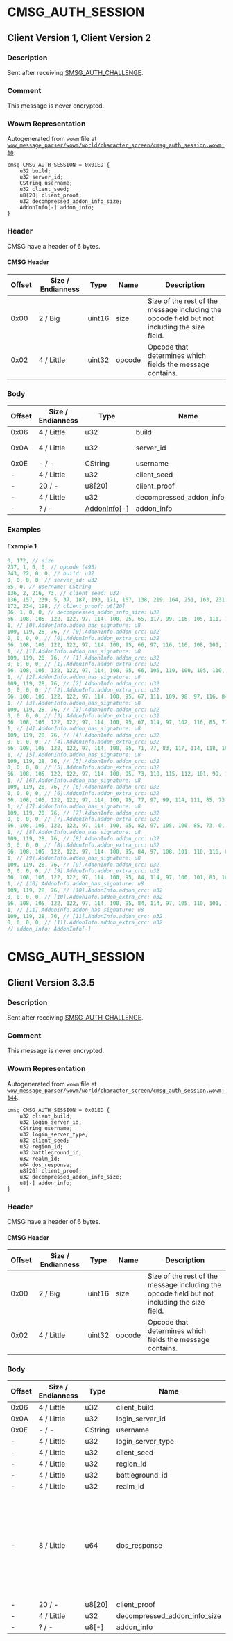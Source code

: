 # CMSG_AUTH_SESSION

## Client Version 1, Client Version 2

### Description

Sent after receiving [SMSG_AUTH_CHALLENGE](./smsg_auth_challenge.md).

### Comment

This message is never encrypted.

### Wowm Representation

Autogenerated from `wowm` file at [`wow_message_parser/wowm/world/character_screen/cmsg_auth_session.wowm:10`](https://github.com/gtker/wow_messages/tree/main/wow_message_parser/wowm/world/character_screen/cmsg_auth_session.wowm#L10).
```rust,ignore
cmsg CMSG_AUTH_SESSION = 0x01ED {
    u32 build;
    u32 server_id;
    CString username;
    u32 client_seed;
    u8[20] client_proof;
    u32 decompressed_addon_info_size;
    AddonInfo[-] addon_info;
}
```
### Header

CMSG have a header of 6 bytes.

#### CMSG Header

| Offset | Size / Endianness | Type   | Name   | Description |
| ------ | ----------------- | ------ | ------ | ----------- |
| 0x00   | 2 / Big           | uint16 | size   | Size of the rest of the message including the opcode field but not including the size field.|
| 0x02   | 4 / Little        | uint32 | opcode | Opcode that determines which fields the message contains.|

### Body

| Offset | Size / Endianness | Type | Name | Description | Comment |
| ------ | ----------------- | ---- | ---- | ----------- | ------- |
| 0x06 | 4 / Little | u32 | build |  |  |
| 0x0A | 4 / Little | u32 | server_id | This is sent to the client in [CMD_REALM_LIST_Server](./cmd_realm_list_server.md). |  |
| 0x0E | - / - | CString | username |  |  |
| - | 4 / Little | u32 | client_seed |  |  |
| - | 20 / - | u8[20] | client_proof |  |  |
| - | 4 / Little | u32 | decompressed_addon_info_size |  |  |
| - | ? / - | [AddonInfo](addoninfo.md)[-] | addon_info |  |  |

### Examples

#### Example 1

```c
0, 172, // size
237, 1, 0, 0, // opcode (493)
243, 22, 0, 0, // build: u32
0, 0, 0, 0, // server_id: u32
65, 0, // username: CString
136, 2, 216, 73, // client_seed: u32
136, 157, 239, 5, 37, 187, 193, 171, 167, 138, 219, 164, 251, 163, 231, 126, 103, 
172, 234, 198, // client_proof: u8[20]
86, 1, 0, 0, // decompressed_addon_info_size: u32
66, 108, 105, 122, 122, 97, 114, 100, 95, 65, 117, 99, 116, 105, 111, 110, 85, 73, 0, // [0].AddonInfo.addon_name: CString
1, // [0].AddonInfo.addon_has_signature: u8
109, 119, 28, 76, // [0].AddonInfo.addon_crc: u32
0, 0, 0, 0, // [0].AddonInfo.addon_extra_crc: u32
66, 108, 105, 122, 122, 97, 114, 100, 95, 66, 97, 116, 116, 108, 101, 102, 105, 101, 108, 100, 77, 105, 110, 105, 109, 97, 112, 0, // [1].AddonInfo.addon_name: CString
1, // [1].AddonInfo.addon_has_signature: u8
109, 119, 28, 76, // [1].AddonInfo.addon_crc: u32
0, 0, 0, 0, // [1].AddonInfo.addon_extra_crc: u32
66, 108, 105, 122, 122, 97, 114, 100, 95, 66, 105, 110, 100, 105, 110, 103, 85, 73, 0, // [2].AddonInfo.addon_name: CString
1, // [2].AddonInfo.addon_has_signature: u8
109, 119, 28, 76, // [2].AddonInfo.addon_crc: u32
0, 0, 0, 0, // [2].AddonInfo.addon_extra_crc: u32
66, 108, 105, 122, 122, 97, 114, 100, 95, 67, 111, 109, 98, 97, 116, 84, 101, 120, 116, 0, // [3].AddonInfo.addon_name: CString
1, // [3].AddonInfo.addon_has_signature: u8
109, 119, 28, 76, // [3].AddonInfo.addon_crc: u32
0, 0, 0, 0, // [3].AddonInfo.addon_extra_crc: u32
66, 108, 105, 122, 122, 97, 114, 100, 95, 67, 114, 97, 102, 116, 85, 73, 0, // [4].AddonInfo.addon_name: CString
1, // [4].AddonInfo.addon_has_signature: u8
109, 119, 28, 76, // [4].AddonInfo.addon_crc: u32
0, 0, 0, 0, // [4].AddonInfo.addon_extra_crc: u32
66, 108, 105, 122, 122, 97, 114, 100, 95, 71, 77, 83, 117, 114, 118, 101, 121, 85, 73, 0, // [5].AddonInfo.addon_name: CString
1, // [5].AddonInfo.addon_has_signature: u8
109, 119, 28, 76, // [5].AddonInfo.addon_crc: u32
0, 0, 0, 0, // [5].AddonInfo.addon_extra_crc: u32
66, 108, 105, 122, 122, 97, 114, 100, 95, 73, 110, 115, 112, 101, 99, 116, 85, 73, 0, // [6].AddonInfo.addon_name: CString
1, // [6].AddonInfo.addon_has_signature: u8
109, 119, 28, 76, // [6].AddonInfo.addon_crc: u32
0, 0, 0, 0, // [6].AddonInfo.addon_extra_crc: u32
66, 108, 105, 122, 122, 97, 114, 100, 95, 77, 97, 99, 114, 111, 85, 73, 0, // [7].AddonInfo.addon_name: CString
1, // [7].AddonInfo.addon_has_signature: u8
109, 119, 28, 76, // [7].AddonInfo.addon_crc: u32
0, 0, 0, 0, // [7].AddonInfo.addon_extra_crc: u32
66, 108, 105, 122, 122, 97, 114, 100, 95, 82, 97, 105, 100, 85, 73, 0, // [8].AddonInfo.addon_name: CString
1, // [8].AddonInfo.addon_has_signature: u8
109, 119, 28, 76, // [8].AddonInfo.addon_crc: u32
0, 0, 0, 0, // [8].AddonInfo.addon_extra_crc: u32
66, 108, 105, 122, 122, 97, 114, 100, 95, 84, 97, 108, 101, 110, 116, 85, 73, 0, // [9].AddonInfo.addon_name: CString
1, // [9].AddonInfo.addon_has_signature: u8
109, 119, 28, 76, // [9].AddonInfo.addon_crc: u32
0, 0, 0, 0, // [9].AddonInfo.addon_extra_crc: u32
66, 108, 105, 122, 122, 97, 114, 100, 95, 84, 114, 97, 100, 101, 83, 107, 105, 108, 108, 85, 73, 0, // [10].AddonInfo.addon_name: CString
1, // [10].AddonInfo.addon_has_signature: u8
109, 119, 28, 76, // [10].AddonInfo.addon_crc: u32
0, 0, 0, 0, // [10].AddonInfo.addon_extra_crc: u32
66, 108, 105, 122, 122, 97, 114, 100, 95, 84, 114, 97, 105, 110, 101, 114, 85, 73, 0, // [11].AddonInfo.addon_name: CString
1, // [11].AddonInfo.addon_has_signature: u8
109, 119, 28, 76, // [11].AddonInfo.addon_crc: u32
0, 0, 0, 0, // [11].AddonInfo.addon_extra_crc: u32
// addon_info: AddonInfo[-]
```
# CMSG_AUTH_SESSION

## Client Version 3.3.5

### Description

Sent after receiving [SMSG_AUTH_CHALLENGE](./smsg_auth_challenge.md).

### Comment

This message is never encrypted.

### Wowm Representation

Autogenerated from `wowm` file at [`wow_message_parser/wowm/world/character_screen/cmsg_auth_session.wowm:144`](https://github.com/gtker/wow_messages/tree/main/wow_message_parser/wowm/world/character_screen/cmsg_auth_session.wowm#L144).
```rust,ignore
cmsg CMSG_AUTH_SESSION = 0x01ED {
    u32 client_build;
    u32 login_server_id;
    CString username;
    u32 login_server_type;
    u32 client_seed;
    u32 region_id;
    u32 battleground_id;
    u32 realm_id;
    u64 dos_response;
    u8[20] client_proof;
    u32 decompressed_addon_info_size;
    u8[-] addon_info;
}
```
### Header

CMSG have a header of 6 bytes.

#### CMSG Header

| Offset | Size / Endianness | Type   | Name   | Description |
| ------ | ----------------- | ------ | ------ | ----------- |
| 0x00   | 2 / Big           | uint16 | size   | Size of the rest of the message including the opcode field but not including the size field.|
| 0x02   | 4 / Little        | uint32 | opcode | Opcode that determines which fields the message contains.|

### Body

| Offset | Size / Endianness | Type | Name | Description | Comment |
| ------ | ----------------- | ---- | ---- | ----------- | ------- |
| 0x06 | 4 / Little | u32 | client_build |  |  |
| 0x0A | 4 / Little | u32 | login_server_id |  |  |
| 0x0E | - / - | CString | username |  |  |
| - | 4 / Little | u32 | login_server_type |  |  |
| - | 4 / Little | u32 | client_seed |  |  |
| - | 4 / Little | u32 | region_id |  |  |
| - | 4 / Little | u32 | battleground_id |  |  |
| - | 4 / Little | u32 | realm_id |  |  |
| - | 8 / Little | u64 | dos_response |  | Purpose and exact meaning of name unknown.<br/>TrinityCore has this name but never uses the variable afterwards. |
| - | 20 / - | u8[20] | client_proof |  |  |
| - | 4 / Little | u32 | decompressed_addon_info_size |  |  |
| - | ? / - | u8[-] | addon_info |  |  |

